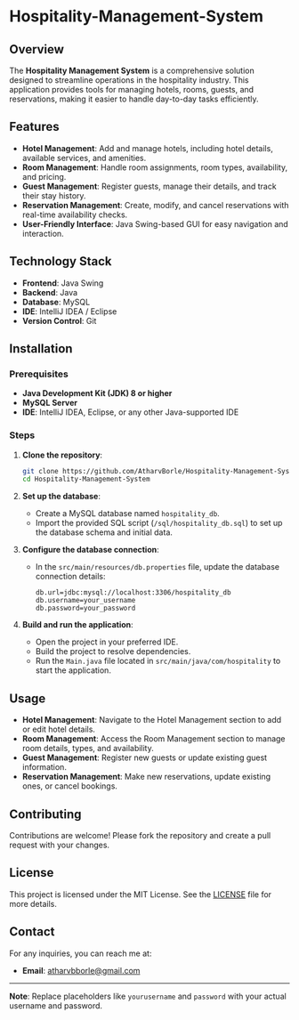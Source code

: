 # Hospitality-Management-System

## Overview

The **Hospitality Management System** is a comprehensive solution designed to streamline operations in the hospitality industry. This application provides tools for managing hotels, rooms, guests, and reservations, making it easier to handle day-to-day tasks efficiently.

## Features

- **Hotel Management**: Add and manage hotels, including hotel details, available services, and amenities.
- **Room Management**: Handle room assignments, room types, availability, and pricing.
- **Guest Management**: Register guests, manage their details, and track their stay history.
- **Reservation Management**: Create, modify, and cancel reservations with real-time availability checks.
- **User-Friendly Interface**: Java Swing-based GUI for easy navigation and interaction.

## Technology Stack

- **Frontend**: Java Swing
- **Backend**: Java
- **Database**: MySQL
- **IDE**: IntelliJ IDEA / Eclipse
- **Version Control**: Git

## Installation

### Prerequisites

- **Java Development Kit (JDK) 8 or higher**
- **MySQL Server**
- **IDE**: IntelliJ IDEA, Eclipse, or any other Java-supported IDE

### Steps

1. **Clone the repository**:
    ```bash
    git clone https://github.com/AtharvBorle/Hospitality-Management-System.git
    cd Hospitality-Management-System
    ```

2. **Set up the database**:
   - Create a MySQL database named `hospitality_db`.
   - Import the provided SQL script (`/sql/hospitality_db.sql`) to set up the database schema and initial data.

3. **Configure the database connection**:
   - In the `src/main/resources/db.properties` file, update the database connection details:
     ```properties
     db.url=jdbc:mysql://localhost:3306/hospitality_db
     db.username=your_username
     db.password=your_password
     ```

4. **Build and run the application**:
   - Open the project in your preferred IDE.
   - Build the project to resolve dependencies.
   - Run the `Main.java` file located in `src/main/java/com/hospitality` to start the application.

## Usage

- **Hotel Management**: Navigate to the Hotel Management section to add or edit hotel details.
- **Room Management**: Access the Room Management section to manage room details, types, and availability.
- **Guest Management**: Register new guests or update existing guest information.
- **Reservation Management**: Make new reservations, update existing ones, or cancel bookings.

## Contributing

Contributions are welcome! Please fork the repository and create a pull request with your changes.

## License

This project is licensed under the MIT License. See the [LICENSE](LICENSE) file for more details.

## Contact

For any inquiries, you can reach me at:
- **Email**: atharvbborle@gmail.com

---

**Note**: Replace placeholders like `yourusername` and `password` with your actual username and password.
